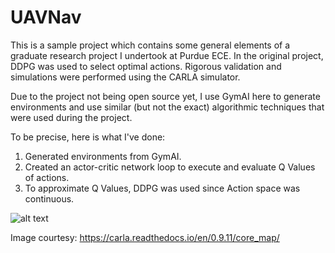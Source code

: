 # UAVNav
This is a sample project which contains some general elements of a graduate research project I undertook at Purdue ECE. In the original project, DDPG was used to select optimal actions. Rigorous validation and simulations were performed using the CARLA simulator. 

Due to the project not being open source yet, I use GymAI here to generate environments and use similar (but not the exact) algorithmic techniques that were used during the project. 

To be precise, here is what I've done:
  1. Generated environments from GymAI.
  2. Created an actor-critic network loop to execute and evaluate Q Values of actions.
  3. To approximate Q Values, DDPG was used since Action space was continuous. 

![alt text](https://github.com/Kushagrkapoor/UAVNav/assets/48654665/deb44a9a-462d-4637-9000-1011617ab308)

Image courtesy: https://carla.readthedocs.io/en/0.9.11/core_map/
